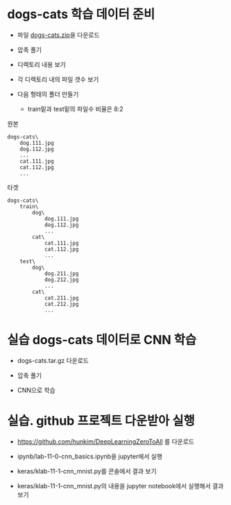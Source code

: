 # dogs-cats 학습 데이터 준비

- 파일 [dogs-cats.zip](deep_learning/dogs-cats.zip)을 다운로드

- 압축 풀기

- 디렉토리 내용 보기

- 각 디렉토리 내의 파일 갯수 보기

- 다음 형태의 폴더 만들기
    - train밑과 test밑의 파일수 비율은 8:2

원본
```
dogs-cats\
    dog.111.jpg
    dog.112.jpg
    ...
    cat.111.jpg
    cat.112.jpg
    ...
```

타겟
```
dogs-cats\
    train\
        dog\
            dog.111.jpg
            dog.112.jpg
            ...
        cat\
            cat.111.jpg
            cat.112.jpg
            ...
    test\
        dog\
            dog.211.jpg
            dog.212.jpg
            ...
        cat\
            cat.211.jpg
            cat.212.jpg
            ...
```

# 실습 dogs-cats 데이터로 CNN 학습

- dogs-cats.tar.gz 다운로드

- 압축 풀기

- CNN으로 학습


# 실습. github 프로젝트 다운받아 실행

- https://github.com/hunkim/DeepLearningZeroToAll 를 다운로드

- ipynb/lab-11-0-cnn_basics.ipynb을 jupyter에서 실행

- keras/klab-11-1-cnn_mnist.py를 콘솔에서 결과 보기

- keras/klab-11-1-cnn_mnist.py의 내용을 jupyter notebook에서 실행해서 결과 보기

